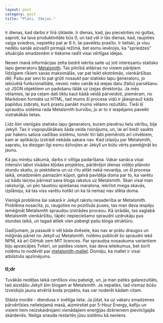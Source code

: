 ```yaml
---
layout: post
category: post
title: "Plāni. Idejas."
---
```


Ir dienas, kad darbs ir tīrā izklaide. Ir dienas, kad, jau pieceļoties no gultas, saproti, ka tava produktivitāte būs 0, un tad vēl ir tās dienas, kad, raujoties vaiga sviedros, nepietiks pat ar 8 h, lai paveiktu prasīto. Ir lieliski, ja visu nedēļu sanāk aizvadīt pirmajā režīmā, bet esmu ievērojis, ka "spriedzes" situācijās smadzenēm ir tieksme radīt visai vērtīgas idejas.

Nesen manā informācijas zelta bedrē iekrita saite uz ļoti interesantu statisko lapu ģeneratoru [Metalsmith](http://www.metalsmith.io "Metalsmith"). Tas pilnībā atšķiras no visiem pārējiem līdzīgiem rīkiem savas maksimālās, var pat teikt ekstrēmās, vienkāršības dēļ. Pašu par sevi to pat grūti nosaukt par statisko lapu ģeneratoru, jo iebūvētā funkcionalitāte, neveic neko vairāk kā ieejas datu (failu) parsēšanu uz JSON objektiem un padošanu tālāk uz izejas direktoriju. Ja mēs vēlamies, lai pa ceļam dati tiktu kaut kādā veidā pārveidoti, piemēram, no Markdown formāta uz HTML, tad mums šī procesa vidū ir jāiesprauž kāds papildus zobrats, kurš prastu panākt mums vēlamo rezultātu. Tieši šī spraudņu sistēma rada Metalsmith burvību, jo ar to ir iespējams paveikt vistrakākās lietas.

Līdz šim vienīgais statisko lapu ģenerators, kuram pievērsu lielu vērību, bija Jekyll. Tas ir vispopulārākais šāda veida risinājums, un, lai arī bieži saukts par hakeru satura vadības sistēmu, tomēr tīri labi piemērots arī cilvēkiem, kam ar aplikāciju izstrādi nekāda sakara nav. Kad izlasīju par Metalsmith, sapratu, ka diezgan ilgi esmu dzīvojies ar Jekyll un būtu vērts pamēģināt ko jaunu.

Kā jau minēju sākumā, darbs ir viltīga padarīšana. Vakar sanāca visai intensīvi labot visādas kļūdas projektos, pārtērējot dienas vidējo plānoto stundu skaitu, jo piektdiena un uz rītu atlikt nekā nevarēja, un šī procesa laikā, smadzenēm pamazām kūpot, galvā pavīdēja doma par to, ka varētu uz kādu laiciņu pārnest sava bloga rakstus uz Metalsmith. Skan visai man raksturīgi, un pēc taustiņu spiešanas maratona, iekrītot miega skavās, izplānoju, kā tas viss varētu notikt un ka tā nemaz nav slikta doma.

Vienīgā problēma šai sakarā ir Jekyll rakstu nesaderība ar Metalsmith. Problēma nosacīta, jo, raugoties no pozitīvās puses, tas man deva iespēju iemēģināt Metalsmith spraudņu izstrādes procesu. Kā izrādās, tas saglabā Metalsmith vienkāršību, tāpēc nepieciešamo spraudni uzdrukāju pus stundas laikā, un tagad atliek vien pabeigt pašu bloga struktūru.

Gadījumam, ja pasaulē ir vēl kāda dvēsele, kas nav ar prātu draugos un mēģinās pāriet no Jekyll uz Metalsmith, nolēmu publicēt šo spraudni iekš NPM, kā arī GitHub zem MIT licences. Par spraudņa nosaukuma variantiem biju apvaicājies Tviterī, un paldies visiem, kas deva ieteikumus, bet šorīt nolēmu to nodēvēt par [metalsmith-mallet](https://github.com/aigarsdz/metalsmith-mallet "aigarsdz/metalsmith-mallet"). Domāju, ka mallet ir visai atbilstošs apzīmējums.

### **tl;dr**

Tuvākās nedēļas laikā centīšos visu pabeigt, un, ja man patiks galarezultāts, tad aizstāšu Jekyll šim blogam ar Metalsmith. Ja nepatiks, tad vismaz būšu izveidojis jaunu atvērtā koda projektu, kas var noderēt kādam citam.

Stāsta morāle - diendusa ir svētīga lieta. Ja jūtat, ka uz vakaru smadzenes pārvērtīsies nelietojamā masā, aizmirstiet par 5-Hour Energy, kafiju un visiem tiem neizskaidrojami vienādajiem enerģijas dzērieniem pievilcīgajās skārdenēs. Neilga snauda restartēs jūsu sistēmu kā neviens.
